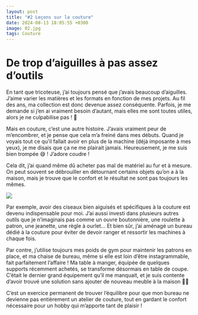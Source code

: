 ```yaml
---
layout: post
title: "#2 Leçons sur la couture"
date: 2024-08-13 18:05:55 +0300
image: 02.jpg
tags: Couture
---
```


# De trop d’aiguilles à pas assez d’outils

En tant que tricoteuse, j’ai toujours pensé que j’avais beaucoup d’aiguilles. J’aime varier les matières et les formats en fonction de mes projets. Au fil des ans, ma collection est donc devenue assez conséquente. Parfois, je me demande si j’en ai vraiment besoin d’autant, mais elles me sont toutes utiles, alors je ne culpabilise pas ! 🧶

Mais en couture, c’est une autre histoire. J’avais vraiment peur de m’encombrer, et je pense que cela m’a freiné dans mes débuts. Quand je voyais tout ce qu’il fallait avoir en plus de la machine (déjà imposante à mes yeux), je me disais que ça ne me plairait jamais. Heureusement, je me suis bien trompée 😅 ! J’adore coudre !

Cela dit, j’ai quand même dû acheter pas mal de matériel au fur et à mesure. On peut souvent se débrouiller en détournant certains objets qu’on a à la maison, mais je trouve que le confort et le résultat ne sont pas toujours les mêmes.

![]({{site.baseurl}}/images/lesson-2.jpg)

Par exemple, avoir des ciseaux bien aiguisés et spécifiques à la couture est devenu indispensable pour moi. J’ai aussi investi dans plusieurs autres outils que je n’imaginais pas comme un ouvre boutonnière, une roulette à patron, une jeanette, une règle à ourlet... Et bien sûr, j’ai aménagé un bureau dédié à la couture pour éviter de devoir ranger et ressortir les machines à chaque fois.

Par contre, j’utilise toujours mes poids de gym pour maintenir les patrons en place, et ma chaise de bureau, même si elle est loin d’être instagrammable, fait parfaitement l’affaire ! Ma table à manger, équipée de quelques supports récemment achetés, se transforme désormais en table de coupe. C’était le dernier grand équipement qu’il me manquait, et je suis contente d’avoir trouvé une solution sans ajouter de nouveau meuble à la maison 🙌🏻

C’est un exercice permanent de trouver l’équilibre pour que mon bureau ne devienne pas entièrement un atelier de couture, tout en gardant le confort nécessaire pour un hobby qui m’apporte tant de plaisir !
